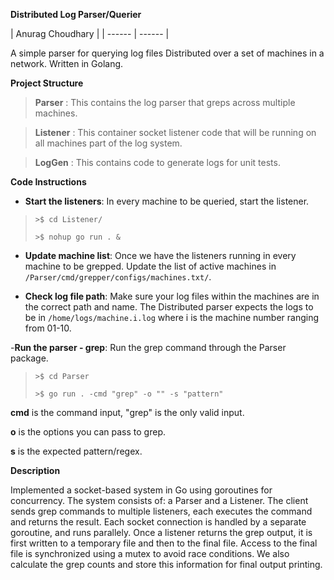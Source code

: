 **Distributed Log Parser/Querier**


| Anurag Choudhary  |
| ------ | ------ |

A simple parser for querying log files Distributed over a set of machines in a network. Written in Golang.


**Project Structure**

>**Parser** :
> This contains the log parser that greps across multiple machines.

>**Listener** : 
> This container socket listener code that will be running on all machines part of the log system.

>**LogGen** : 
> This contains code to generate logs for unit tests.


**Code Instructions**


- **Start the listeners**: In every machine to be queried, start the listener.

>`>$ cd Listener/`
>
>`>$ nohup go run . &`

- **Update machine list**: Once we have the listeners running in every machine to be grepped. Update the list of active machines in `/Parser/cmd/grepper/configs/machines.txt/`.

- **Check log file path**: Make sure your log files within the machines are in the correct path and name. The Distributed parser expects the logs to be in `/home/logs/machine.i.log` where i is the machine number ranging from 01-10.

-**Run the parser - grep**: Run the grep command through the Parser package. 

> `>$ cd Parser`
>
>`>$ go run . -cmd "grep" -o "" -s "pattern"`

**cmd** is the command input, "grep" is the only valid input.

**o** is the options you can pass to grep.

**s** is the expected pattern/regex.



**Description**


 Implemented a socket-based system in Go using goroutines for
 concurrency. The system consists of: a Parser and a Listener. The client sends grep
 commands to multiple listeners, each executes the command and returns the result.
 Each socket connection is handled by a separate goroutine, and runs parallely. Once a
 listener returns the grep output, it is first written to a temporary file and then to the final
 file. Access to the final file is synchronized using a mutex to avoid race conditions. We
 also calculate the grep counts and store this information for final output printing.
